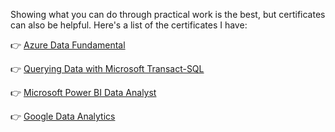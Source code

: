 Showing what you can do through practical work is the best, but certificates can also be helpful. Here's a list of the certificates I have:

👉 [Azure Data Fundamental](https://drive.google.com/file/d/1ww0xYrLgX3Dic7Sta9WLEnqBMXcfGCal/view?usp=sharing)

👉 [Querying Data with Microsoft Transact-SQL](https://drive.google.com/file/d/14yAr8Dmxd4b4NZ7JZnoYtYwo9FTRchL7/view?usp=sharing)

👉 [Microsoft Power BI Data Analyst](https://drive.google.com/file/d/1oHBMYUvNvVMJ1ZXz531fXyALa9QRKhJb/view?usp=sharing)

👉 [Google Data Analytics](https://coursera.org/share/09044b9596421d6243c8f52c5412c7b7)
